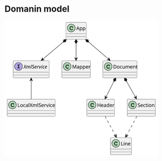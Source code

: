 <h1>Domanin model</h1>

<img src="out\src\domainModel\domainModel.svg"
     alt="Domain model"
     style="float: left; margin-right: 10px;" />
